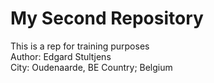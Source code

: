 # My Second Repository

This is a rep for training purposes  
Author: Edgard Stultjens  
City: Oudenaarde, BE
Country; Belgium
